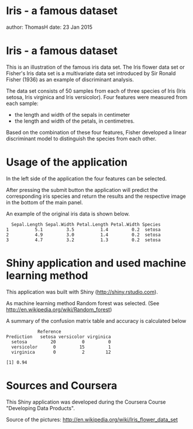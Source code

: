 Iris - a famous dataset
========================================================
author: ThomasH 
date:  23 Jan 2015

Iris - a famous dataset
========================================================

This is an illustration of  the famous iris data set. The Iris flower data set or Fisher's Iris data set is a multivariate data set introduced by Sir Ronald Fisher (1936) as an example of discriminant analysis. 

The data set consists of 50 samples from each of three species of Iris (Iris setosa, Iris virginica and Iris versicolor).
Four features were measured from each sample: 
- the length and width of the sepals in centimeter
- the length and width of the petals, in centimetres.

Based on the combination of these four features, Fisher developed a linear discriminant model to distinguish the species from each other.
 

Usage of the application
========================================================

In the left side of the application the four features can be selected.

After pressing the submit button the application will predict the corresponding iris species  and return the results and the respective image in the bottom of the main panel.

An example of the original iris data is shown below. 

```
  Sepal.Length Sepal.Width Petal.Length Petal.Width Species
1          5.1         3.5          1.4         0.2  setosa
2          4.9         3.0          1.4         0.2  setosa
3          4.7         3.2          1.3         0.2  setosa
```

Shiny application and used machine learning method
========================================================

This application was built with Shiny (http://shiny.rstudio.com). 

As machine learning method Random forest was selected. (See http://en.wikipedia.org/wiki/Random_forest)

A summary of the confusion matrix table and accuracy is calculated below

```
            Reference
Prediction   setosa versicolor virginica
  setosa         20          0         0
  versicolor      0         15         1
  virginica       0          2        12
```

```
[1] 0.94
```

Sources and Coursera
========================================================

This Shiny application was developed during the Coursera Course "Developing Data Products".

Source of the pictures: http://en.wikipedia.org/wiki/Iris_flower_data_set


